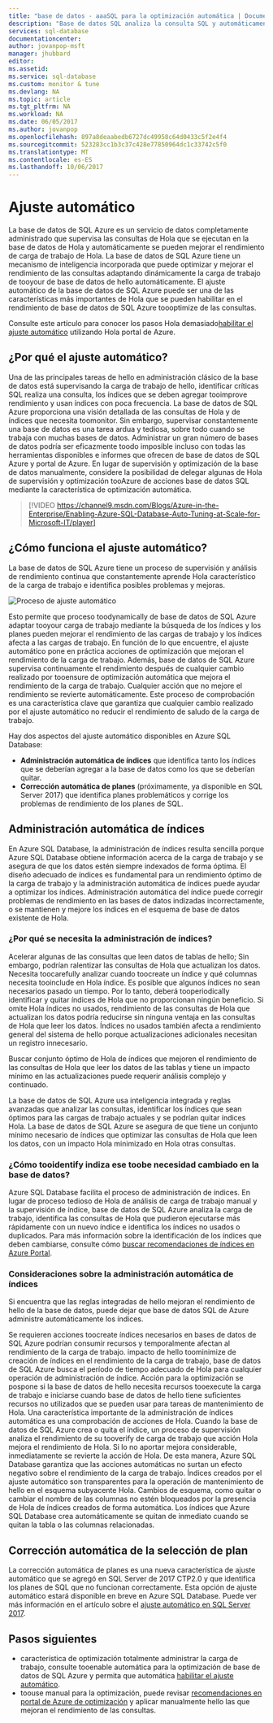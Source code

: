 ```yaml
---
title: "base de datos - aaaSQL para la optimización automática | Documentos de Microsoft"
description: "Base de datos SQL analiza la consulta SQL y automáticamente adapta a cargas de trabajo de toouser."
services: sql-database
documentationcenter: 
author: jovanpop-msft
manager: jhubbard
editor: 
ms.assetid: 
ms.service: sql-database
ms.custom: monitor & tune
ms.devlang: NA
ms.topic: article
ms.tgt_pltfrm: NA
ms.workload: NA
ms.date: 06/05/2017
ms.author: jovanpop
ms.openlocfilehash: 897a8deaabedb6727dc49958c64d0433c5f2e4f4
ms.sourcegitcommit: 523283cc1b3c37c428e77850964dc1c33742c5f0
ms.translationtype: MT
ms.contentlocale: es-ES
ms.lasthandoff: 10/06/2017
---
```

# <a name="automatic-tuning"></a>Ajuste automático

La base de datos de SQL Azure es un servicio de datos completamente administrado que supervisa las consultas de Hola que se ejecutan en la base de datos de Hola y automáticamente se pueden mejorar el rendimiento de carga de trabajo de Hola. La base de datos de SQL Azure tiene un mecanismo de inteligencia incorporada que puede optimizar y mejorar el rendimiento de las consultas adaptando dinámicamente la carga de trabajo de tooyour de base de datos de hello automáticamente. El ajuste automático de la base de datos de SQL Azure puede ser una de las características más importantes de Hola que se pueden habilitar en el rendimiento de base de datos de SQL Azure toooptimize de las consultas.

Consulte este artículo para conocer los pasos Hola demasiado[habilitar el ajuste automático](sql-database-automatic-tuning-enable.md) utilizando Hola portal de Azure.

## <a name="why-automatic-tuning"></a>¿Por qué el ajuste automático?

Una de las principales tareas de hello en administración clásico de la base de datos está supervisando la carga de trabajo de hello, identificar críticas SQL realiza una consulta, los índices que se deben agregar tooimprove rendimiento y usan índices con poca frecuencia. La base de datos de SQL Azure proporciona una visión detallada de las consultas de Hola y de índices que necesita toomonitor. Sin embargo, supervisar constantemente una base de datos es una tarea ardua y tediosa, sobre todo cuando se trabaja con muchas bases de datos. Administrar un gran número de bases de datos podría ser eficazmente toodo imposible incluso con todas las herramientas disponibles e informes que ofrecen de base de datos de SQL Azure y portal de Azure. En lugar de supervisión y optimización de la base de datos manualmente, considere la posibilidad de delegar algunas de Hola de supervisión y optimización tooAzure de acciones base de datos SQL mediante la característica de optimización automática. 


> [!VIDEO https://channel9.msdn.com/Blogs/Azure-in-the-Enterprise/Enabling-Azure-SQL-Database-Auto-Tuning-at-Scale-for-Microsoft-IT/player]
>

## <a name="how-does-automatic-tuning-work"></a>¿Cómo funciona el ajuste automático?

La base de datos de SQL Azure tiene un proceso de supervisión y análisis de rendimiento continua que constantemente aprende Hola característico de la carga de trabajo e identifica posibles problemas y mejoras.

![Proceso de ajuste automático](./media/sql-database-automatic-tuning/tuning-process.png)

Esto permite que proceso toodynamically de base de datos de SQL Azure adaptar tooyour carga de trabajo mediante la búsqueda de los índices y los planes pueden mejorar el rendimiento de las cargas de trabajo y los índices afecta a las cargas de trabajo. En función de lo que encuentre, el ajuste automático pone en práctica acciones de optimización que mejoran el rendimiento de la carga de trabajo. Además, base de datos de SQL Azure supervisa continuamente el rendimiento después de cualquier cambio realizado por tooensure de optimización automática que mejora el rendimiento de la carga de trabajo. Cualquier acción que no mejore el rendimiento se revierte automáticamente. Este proceso de comprobación es una característica clave que garantiza que cualquier cambio realizado por el ajuste automático no reducir el rendimiento de saludo de la carga de trabajo.

Hay dos aspectos del ajuste automático disponibles en Azure SQL Database:

 -  **Administración automática de índices** que identifica tanto los índices que se deberían agregar a la base de datos como los que se deberían quitar.
 -  **Corrección automática de planes** (próximamente, ya disponible en SQL Server 2017) que identifica planes problemáticos y corrige los problemas de rendimiento de los planes de SQL.

## <a name="automatic-index-management"></a>Administración automática de índices

En Azure SQL Database, la administración de índices resulta sencilla porque Azure SQL Database obtiene información acerca de la carga de trabajo y se asegura de que los datos estén siempre indexados de forma óptima. El diseño adecuado de índices es fundamental para un rendimiento óptimo de la carga de trabajo y la administración automática de índices puede ayudar a optimizar los índices. Administración automática del índice puede corregir problemas de rendimiento en las bases de datos indizadas incorrectamente, o se mantienen y mejore los índices en el esquema de base de datos existente de Hola. 

### <a name="why-do-you-need-index-management"></a>¿Por qué se necesita la administración de índices?

Acelerar algunas de las consultas que leen datos de tablas de hello; Sin embargo, podrían ralentizar las consultas de Hola que actualizan los datos. Necesita toocarefully analizar cuando toocreate un índice y qué columnas necesita tooinclude en Hola índice. Es posible que algunos índices no sean necesarios pasado un tiempo. Por lo tanto, deberá tooperiodically identificar y quitar índices de Hola que no proporcionan ningún beneficio. Si omite Hola índices no usados, rendimiento de las consultas de Hola que actualizan los datos podría reducirse sin ninguna ventaja en las consultas de Hola que leer los datos. Índices no usados también afecta a rendimiento general del sistema de hello porque actualizaciones adicionales necesitan un registro innecesario.

Buscar conjunto óptimo de Hola de índices que mejoren el rendimiento de las consultas de Hola que leer los datos de las tablas y tiene un impacto mínimo en las actualizaciones puede requerir análisis complejo y continuado.

La base de datos de SQL Azure usa inteligencia integrada y reglas avanzadas que analizar las consultas, identificar los índices que sean óptimos para las cargas de trabajo actuales y se podrían quitar índices Hola. La base de datos de SQL Azure se asegura de que tiene un conjunto mínimo necesario de índices que optimizar las consultas de Hola que leen los datos, con un impacto Hola minimizado en Hola otras consultas.

### <a name="how-tooidentify-indexes-that-need-toobe-changed-in-your-database"></a>¿Cómo tooidentify indiza ese toobe necesidad cambiado en la base de datos?

Azure SQL Database facilita el proceso de administración de índices. En lugar de proceso tedioso de Hola de análisis de carga de trabajo manual y la supervisión de índice, base de datos de SQL Azure analiza la carga de trabajo, identifica las consultas de Hola que pudieron ejecutarse más rápidamente con un nuevo índice e identifica los índices no usados o duplicados. Para más información sobre la identificación de los índices que deben cambiarse, consulte cómo [buscar recomendaciones de índices en Azure Portal](sql-database-advisor-portal.md).

### <a name="automatic-index-management-considerations"></a>Consideraciones sobre la administración automática de índices

Si encuentra que las reglas integradas de hello mejoran el rendimiento de hello de la base de datos, puede dejar que base de datos SQL de Azure administre automáticamente los índices.

Se requieren acciones toocreate índices necesarios en bases de datos de SQL Azure podrían consumir recursos y temporalmente afectan al rendimiento de la carga de trabajo. impacto de hello toominimize de creación de índices en el rendimiento de la carga de trabajo, base de datos de SQL Azure busca el período de tiempo adecuado de Hola para cualquier operación de administración de índice. Acción para la optimización se pospone si la base de datos de hello necesita recursos tooexecute la carga de trabajo e iniciarse cuando base de datos de hello tiene suficientes recursos no utilizados que se pueden usar para tareas de mantenimiento de Hola. Una característica importante de la administración de índices automática es una comprobación de acciones de Hola. Cuando la base de datos de SQL Azure crea o quita el índice, un proceso de supervisión analiza el rendimiento de su tooverify de carga de trabajo que acción Hola mejora el rendimiento de Hola. Si lo no aportar mejora considerable, inmediatamente se revierte la acción de Hola. De esta manera, Azure SQL Database garantiza que las acciones automáticas no surtan un efecto negativo sobre el rendimiento de la carga de trabajo. Índices creados por el ajuste automático son transparentes para la operación de mantenimiento de hello en el esquema subyacente Hola. Cambios de esquema, como quitar o cambiar el nombre de las columnas no estén bloqueados por la presencia de Hola de índices creados de forma automática. Los índices que Azure SQL Database crea automáticamente se quitan de inmediato cuando se quitan la tabla o las columnas relacionadas.

## <a name="automatic-plan-choice-correction"></a>Corrección automática de la selección de plan

La corrección automática de planes es una nueva característica de ajuste automático que se agregó en SQL Server de 2017 CTP2.0 y que identifica los planes de SQL que no funcionan correctamente. Esta opción de ajuste automático estará disponible en breve en Azure SQL Database. Puede ver más información en el artículo sobre el [ajuste automático en SQL Server 2017](https://docs.microsoft.com/sql/relational-databases/automatic-tuning/automatic-tuning).

## <a name="next-steps"></a>Pasos siguientes

- característica de optimización totalmente administrar la carga de trabajo, consulte tooenable automática para la optimización de base de datos de SQL Azure y permita que automática [habilitar el ajuste automático](sql-database-automatic-tuning-enable.md).
- toouse manual para la optimización, puede revisar [recomendaciones en portal de Azure de optimización](sql-database-advisor-portal.md) y aplicar manualmente hello las que mejoran el rendimiento de las consultas.
